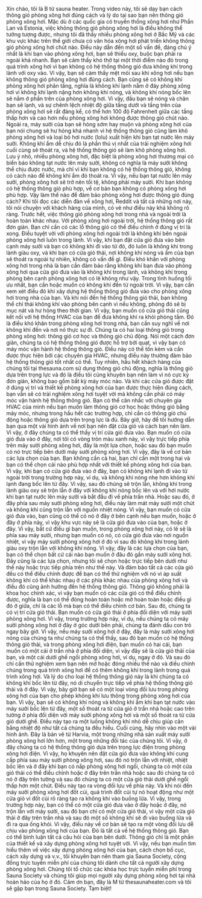 Xin chào, tôi là B từ sauna heater. Trong video này, tôi sẽ dạy bạn cách thông gió phòng xông hơi đúng cách và lý do tại sao bạn nên thông gió phòng xông hơi. Mặc dù ở các quốc gia có truyền thống xông hơi như Phần Lan và Estonia, việc không thông gió phòng xông hơi là điều không thể tưởng tượng được, nhưng tôi đã thấy nhiều phòng xông hơi ở Bắc Mỹ và các khu vực khác trên thế giới chưa có văn hóa xông hơi phát triển không thông gió phòng xông hơi chút nào. Điều này dẫn đến một số vấn đề, đáng chú ý nhất là khi bạn vào phòng xông hơi, bạn sẽ thiếu oxy, buộc bạn phải ra ngoài khá nhanh. Bạn sẽ cảm thấy khó thở tại một thời điểm nào đó trong quá trình xông hơi vì bạn không có hệ thống thông gió đưa không khí trong lành với oxy vào. Vì vậy, bạn sẽ cảm thấy mệt mỏi sau khi xông hơi nếu bạn không thông gió phòng xông hơi đúng cách.
Bạn cũng sẽ có không khí phòng xông hơi phân tầng, nghĩa là không khí lạnh nằm ở đáy phòng xông hơi vì không khí lạnh nặng hơn không khí nóng, và không khí nóng bốc lên sẽ nằm ở phần trên của phòng xông hơi. Vì vậy, đầu bạn sẽ nóng và chân bạn sẽ lạnh, và sự chênh lệch nhiệt độ giữa tầng dưới và tầng trên của phòng xông hơi sẽ rất đáng kể, có thể hơn 100 độ Fahrenheit giữa các tầng thấp hơn và cao hơn nếu phòng xông hơi không được thông gió chút nào.
Ngoài ra, máy sưởi của bạn sẽ hỏng sớm hay muộn và phòng xông hơi của bạn nói chung sẽ hư hỏng khá nhanh vì hệ thống thông gió cũng làm khô phòng xông hơi và loại bỏ hơi nước (lolu) xuất hiện khi bạn tạt nước lên máy sưởi. Không khí ẩm dễ chịu đó là phần thú vị nhất của trải nghiệm xông hơi cuối cùng sẽ thoát ra, và hệ thống thông gió sẽ làm khô phòng xông hơi.
Lưu ý nhỏ, nhiều phòng xông hơi, đặc biệt là phòng xông hơi thương mại có biển báo không tạt nước lên máy sưởi, không có nghĩa là máy sưởi không thể chịu được nước, mà chỉ vì khi bạn không có hệ thống thông gió, không có cách nào để không khí ẩm đó thoát ra. Vì vậy, nếu bạn tạt nước lên máy sưởi, phòng xông hơi sẽ trở nên tồi tệ, không phải máy sưởi. Khi bạn không có hệ thống thông gió phù hợp, về cơ bản bạn không có phòng xông hơi phù hợp.
Vậy làm thế nào để đảm bảo phòng xông hơi được thông gió đúng cách? Khi tôi đọc các diễn đàn về xông hơi, Reddit và tất cả những nơi này, tôi nói chuyện với khách hàng của mình, có vẻ như điều này khá không rõ ràng. Trước hết, việc thông gió phòng xông hơi trong nhà và ngoài trời là hoàn toàn khác nhau.
Với phòng xông hơi ngoài trời, hệ thống thông gió rất đơn giản. Bạn chỉ cần có các lỗ thông gió có thể điều chỉnh ở đúng vị trí là xong. Điều tuyệt vời với phòng xông hơi ngoài trời là không khí bên ngoài phòng xông hơi luôn trong lành. Vì vậy, khi bạn đặt cửa gió đưa vào bên cạnh máy sưởi và bạn có không khí đi vào từ đó, đó luôn là không khí trong lành giàu oxy, và khi bạn có cửa gió thải, nơi không khí nóng và ẩm của bạn sẽ thoát ra ngoài tự nhiên, không có vấn đề gì.
Điều khó khăn với phòng xông hơi trong nhà là bạn cần đảm bảo rằng không khí bạn đưa vào phòng xông hơi qua cửa gió đưa vào là không khí trong lành, và không khí trong phòng bên cạnh phòng xông hơi có lẽ không như vậy. Trong tình huống tối ưu nhất, bạn cần hoặc muốn có không khí đến từ ngoài trời. Vì vậy, bạn cần xem xét điều đó khi xây dựng hệ thống thông gió đưa vào cho phòng xông hơi trong nhà của bạn. Và khi nói đến hệ thống thông gió thải, bạn không thể chỉ thải không khí vào phòng bên cạnh vì nếu không, phòng đó sẽ bị mục nát và hư hỏng theo thời gian. Vì vậy, bạn muốn có cửa gió thải cũng kết nối với hệ thống HVAC của bạn để đưa không khí ra khỏi phòng tắm. Đó là điều khó khăn trong phòng xông hơi trong nhà, bạn cần suy nghĩ về nơi không khí đến và nơi nó thực sự đi.
Chúng ta có hai loại thông gió trong phòng xông hơi: thông gió cơ học và thông gió chủ động. Nói một cách đơn giản, chúng ta có hệ thống thông gió được hỗ trợ bởi quạt, vì vậy bạn có máy móc vận hành hệ thống thông gió. Điều này có thể tốn kém và cần được thực hiện bởi các chuyên gia HVAC, nhưng điều này thường đảm bảo hệ thống thông gió tốt nhất có thể. Tuy nhiên, hầu hết khách hàng của chúng tôi tại thesauna.com sử dụng thông gió chủ động, nghĩa là thông gió dựa trên trọng lực và đó là điều tôi cũng khuyên bạn nên làm vì nó cực kỳ đơn giản, không bao gồm bất kỳ máy móc nào. Và khi các cửa gió được đặt ở đúng vị trí và thiết kế phòng xông hơi của bạn được thực hiện đúng cách, bạn vẫn sẽ có trải nghiệm xông hơi tuyệt vời mà không cần phải có máy móc vận hành hệ thống thông gió. Bạn có thể cân nhắc với chuyên gia HVAC của mình nếu bạn muốn làm thông gió cơ học hoặc thông gió bằng máy móc, nhưng trong hầu hết các trường hợp, chỉ cần có thông gió chủ động hoặc thông gió dựa trên trọng lực là đủ.
Bây giờ, hãy để tôi hướng dẫn bạn qua một vài hình ảnh về nơi bạn nên đặt cửa gió và cách bạn nên làm. Vì vậy, ở đây chúng ta có thể thấy vị trí cửa gió đưa vào. Bạn muốn có cửa gió đưa vào ở đây, nơi tôi có vòng tròn màu xanh này, vì vậy trực tiếp phía trên máy sưởi phòng xông hơi, đây là một lựa chọn, hoặc sau đó bạn muốn có nó trực tiếp bên dưới máy sưởi phòng xông hơi. Vì vậy, đây là về cơ bản các lựa chọn của bạn. Bạn không cần cả hai, bạn chỉ cần một trong hai và bạn có thể chọn cái nào phù hợp nhất với thiết kế phòng xông hơi của bạn.
Vì vậy, khi bạn có cửa gió đưa vào ở đây, bạn có không khí lạnh đi vào từ ngoài trời trong trường hợp này, ví dụ, và không khí nóng nhẹ hơn không khí lạnh đang bốc lên từ đây. Vì vậy, sau đó chúng sẽ trộn lẫn, không khí trong lành giàu oxy sẽ trộn lẫn ở đây với không khí nóng bốc lên và với hơi nước khi bạn tạt nước lên máy sưởi và bắt đầu đi về phía trần nhà. Hoặc sau đó, ở đây phía sau máy sưởi phòng xông hơi, điều này làm mát máy sưởi một chút và không khí cũng trộn lẫn với nguồn nhiệt nóng. Vì vậy, bạn muốn có cửa gió đưa vào, bạn cũng có thể có nó ở đây ở bên cạnh nếu bạn muốn, hoặc ở đây ở phía này, vì vậy khu vực này sẽ là cửa gió đưa vào của bạn, hoặc ở đây. Vì vậy, bất cứ điều gì bạn muốn, trong phòng xông hơi này, có lẽ sẽ là phía sau máy sưởi, nhưng bạn muốn có nó, có cửa gió đưa vào nơi nguồn nhiệt, vì vậy máy sưởi phòng xông hơi ở đó vì sau đó không khí trong lành giàu oxy trộn lẫn với không khí nóng.
Vì vậy, đây là các lựa chọn của bạn, bạn có thể chọn bất cứ cái nào bạn muốn ở đâu đó gần máy sưởi xông hơi. Đây cũng là các lựa chọn, nhưng tôi sẽ chọn hoặc trực tiếp bên dưới như thế này hoặc trực tiếp phía trên như thế này. Và đảm bảo tất cả các cửa gió đều có thể điều chỉnh được để bạn có thể thử nghiệm với nó vì áp suất không khí có thể khác nhau ở các phía khác nhau của phòng xông hơi và điều đó cũng ảnh hưởng đến hệ thống thông gió. Thông gió không phải là khoa học chính xác, vì vậy bạn muốn có các cửa gió có thể điều chỉnh được, nghĩa là bạn có thể đóng hoàn toàn hoặc mở hoàn toàn hoặc điều gì đó ở giữa, chỉ là các lỗ mà bạn có thể điều chỉnh cơ bản.
Sau đó, chúng ta có vị trí cửa gió thải. Bạn muốn có cửa gió thải ở phía đối diện với máy sưởi phòng xông hơi. Vì vậy, trong trường hợp này, ví dụ, nếu chúng ta có máy sưởi phòng xông hơi ở đây ở góc dưới bên phải, chúng ta đánh dấu con trỏ ngay bây giờ. Vì vậy, nếu máy sưởi xông hơi ở đây, đây là máy sưởi xông hơi nóng của chúng ta như chúng ta có thể thấy, sau đó bạn muốn có hệ thống thông gió thải, và trong phòng xông hơi điện, bạn muốn có hai cái, bạn muốn có một cái ở trần nhà ở phía đối diện, vì vậy đây sẽ là cửa gió thải của bạn, và một cái dưới ghế ngồi phòng xông hơi, ví dụ, ngay ở đó. Và sau đó chỉ cần thử nghiệm xem bạn nên mở hoặc đóng nhiều thế nào và điều chỉnh chúng trong quá trình xông hơi để có thêm không khí trong lành trong quá trình xông hơi.
Và lý do cho loại hệ thống thông gió này là khi chúng ta có không khí bốc lên từ đây, nó di chuyển trực tiếp về phía hệ thống thông gió thải và ở đây. Vì vậy, bây giờ bạn sẽ có một loại vòng đối lưu trong phòng xông hơi của bạn cho phép không khí lưu thông trong phòng xông hơi của bạn. Vì vậy, bạn sẽ có không khí nóng và không khí ẩm khi bạn tạt nước vào máy sưởi bốc lên từ đây, một số thoát ra từ cửa gió ở trần nhà hoặc cao trên tường ở phía đối diện với máy sưởi phòng xông hơi và một số thoát ra từ cửa gió dưới ghế. Điều này tạo ra một luồng không khí nhỏ dễ chịu giúp cân bằng nhiệt độ như tất cả chúng ta đều hiểu.
Cuối cùng, hãy nhìn vào một vài hình ảnh. Đây là bản vẽ từ Harvia, một trong những nhà sản xuất máy sưởi phòng xông hơi lớn hơn, một trong những đối tác của chúng tôi. Vì vậy, ở đây chúng ta có hệ thống thông gió dựa trên trọng lực điện trong phòng xông hơi điện. Vì vậy, họ khuyên nên đặt cửa gió đưa vào không khí cung cấp phía sau máy sưởi phòng xông hơi, sau đó nó trộn lẫn với nhiệt, nhiệt bốc lên và ở đây khi bạn có nắp phòng xông hơi ngồi, chúng ta có một cửa gió thải có thể điều chỉnh hoặc ở đây trên trần nhà hoặc sau đó chúng ta có nó ở đây trên tường và sau đó chúng ta có một cửa gió thải dưới ghế ngồi thấp hơn một chút. Điều này tạo ra vòng đối lưu về phía này.
Và khi nói đến máy sưởi phòng xông hơi đốt củi, quá trình đốt củi tự nó hoạt động như một cửa gió vì đốt củi rõ ràng tạo ra không khí vào buồng lửa. Vì vậy, trong trường hợp này, bạn có thể có một cửa gió đưa vào ở đây hoặc ở đây, nó trộn lẫn với máy sưởi, sau đó bạn chỉ có một cửa gió thải, vì vậy một cửa gió thải ở đây trên trần nhà và sau đó một số không khí sẽ đi vào buồng lửa và đi ra qua ống khói. Vì vậy, điều này về cơ bản sẽ tạo ra một vòng đối lưu dễ chịu vào phòng xông hơi của bạn.
Đó là tất cả về hệ thống thông gió. Bạn có thể bình luận tất cả câu hỏi của bạn bên dưới. Thông gió chỉ là một phần của thiết kế và xây dựng phòng xông hơi tuyệt vời. Vì vậy, nếu bạn muốn tìm hiểu thêm về việc xây dựng phòng xông hơi của bạn, cách chọn bố cục, cách xây dựng và v.v., tôi khuyên bạn nên tham gia Sauna Society, cộng đồng trực tuyến miễn phí của chúng tôi dành cho tất cả người xây dựng phòng xông hơi. Chúng tôi tổ chức các khóa học trực tuyến miễn phí trong Sauna Society và chúng tôi giúp mọi người xây dựng phòng xông hơi tại nhà hoàn hảo của họ ở đó.
Cảm ơn bạn, đây là M từ thesaunaheater.com và tôi sẽ gặp bạn trong Sauna Society. Tạm biệt!
